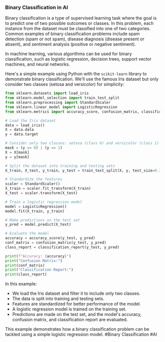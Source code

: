 ### Binary Classification in AI

Binary classification is a type of supervised learning task where the goal is to predict one of two possible outcomes or classes. In this problem, each instance from the dataset must be classified into one of two categories. Common examples of binary classification problems include spam detection (spam or not spam), disease diagnosis (disease present or absent), and sentiment analysis (positive or negative sentiment).

In machine learning, various algorithms can be used for binary classification, such as logistic regression, decision trees, support vector machines, and neural networks.

Here's a simple example using Python with the `scikit-learn` library to demonstrate binary classification. We'll use the famous Iris dataset but only consider two classes (setosa and versicolor) for simplicity:

```python
from sklearn.datasets import load_iris
from sklearn.model_selection import train_test_split
from sklearn.preprocessing import StandardScaler
from sklearn.linear_model import LogisticRegression
from sklearn.metrics import accuracy_score, confusion_matrix, classification_report

# Load the Iris dataset
data = load_iris()
X = data.data
y = data.target

# Consider only two classes: setosa (class 0) and versicolor (class 1)
mask = (y == 0) | (y == 1)
X = X[mask]
y = y[mask]

# Split the dataset into training and testing sets
X_train, X_test, y_train, y_test = train_test_split(X, y, test_size=0.3, random_state=42)

# Standardize the features
scaler = StandardScaler()
X_train = scaler.fit_transform(X_train)
X_test = scaler.transform(X_test)

# Train a logistic regression model
model = LogisticRegression()
model.fit(X_train, y_train)

# Make predictions on the test set
y_pred = model.predict(X_test)

# Evaluate the model
accuracy = accuracy_score(y_test, y_pred)
conf_matrix = confusion_matrix(y_test, y_pred)
class_report = classification_report(y_test, y_pred)

print(f"Accuracy: {accuracy}")
print("Confusion Matrix:")
print(conf_matrix)
print("Classification Report:")
print(class_report)
```

In this example:
- We load the Iris dataset and filter it to include only two classes.
- The data is split into training and testing sets.
- Features are standardized for better performance of the model.
- A logistic regression model is trained on the training set.
- Predictions are made on the test set, and the model's accuracy, confusion matrix, and classification report are evaluated.

This example demonstrates how a binary classification problem can be tackled using a simple logistic regression model. #Binary Classification #AI
